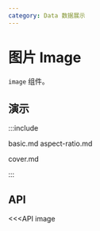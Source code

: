 ```yaml
---
category: Data 数据展示
---
```


# 图片 Image

`image` 组件。

## 演示

:::include

basic.md aspect-ratio.md

cover.md

:::

## API

<<<API image